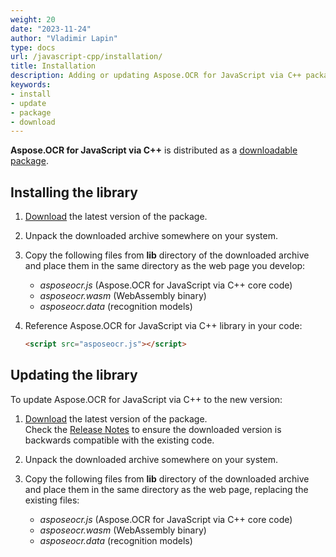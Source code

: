 ```yaml
---
weight: 20
date: "2023-11-24"
author: "Vladimir Lapin"
type: docs
url: /javascript-cpp/installation/
title: Installation
description: Adding or updating Aspose.OCR for JavaScript via C++ package in your web app.
keywords:
- install
- update
- package
- download
---
```


**Aspose.OCR for JavaScript via C++** is distributed as a [downloadable package](https://releases.aspose.com/ocr/javascript-cpp/).

## Installing the library

1. [Download](https://releases.aspose.com/ocr/javascript-cpp/) the latest version of the package.
2. Unpack the downloaded archive somewhere on your system.
3. Copy the following files from **lib** directory of the downloaded archive and place them in the same directory as the web page you develop:

    - _asposeocr.js_ (Aspose.OCR for JavaScript via C++ core code)
    - _asposeocr.wasm_ (WebAssembly binary)
    - _asposeocr.data_ (recognition models)

4. Reference Aspose.OCR for JavaScript via C++ library in your code:  

   ```html
   <script src="asposeocr.js"></script>
   ```

## Updating the library

To update Aspose.OCR for JavaScript via C++ to the new version:

1. [Download](https://releases.aspose.com/ocr/javascript-cpp/) the latest version of the package.  
   Check the [Release Notes](https://releases.aspose.com/ocr/javascript-cpp/release-notes/) to ensure the downloaded version is backwards compatible with the existing code.
2. Unpack the downloaded archive somewhere on your system.
2. Copy the following files from **lib** directory of the downloaded archive and place them in the same directory as the web page, replacing the existing files:

    - _asposeocr.js_ (Aspose.OCR for JavaScript via C++ core code)
    - _asposeocr.wasm_ (WebAssembly binary)
    - _asposeocr.data_ (recognition models)

